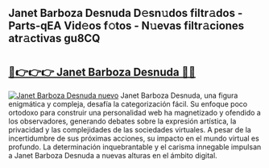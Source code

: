## Janet Barboza Desnuda D𝚎sn𝚞dos filtr𝚊dos - Parts-qEA Vid𝚎os f𝚘tos - N𝚞evas filtr𝚊ciones atr𝚊ctivas gu8CQ

# <h2><a href="http://mba9lx3.tromn.icu/?c=Janet+Barboza+Desnuda">🔗👉👉👉 Janet Barboza Desnuda 🔗🔗</a></h2>

[![Janet Barboza Desnuda nuevo](https://i.imgur.com/pEAQMta.gif)](http://mba9lx3.tromn.icu/?c=Janet+Barboza+Desnuda)
Janet Barboza Desnuda, una figura enigmática y compleja, desafía la categorización fácil. Su enfoque poco ortodoxo para construir una personalidad web ha magnetizado y ofendido a los observadores, generando debates sobre la expresión artística, la privacidad y las complejidades de las sociedades virtuales. A pesar de la incertidumbre de sus próximas acciones, su impacto en el mundo virtual es profundo. La determinación inquebrantable y el carisma innegable impulsan a Janet Barboza Desnuda a nuevas alturas en el ámbito digital.
